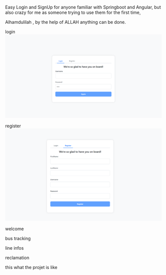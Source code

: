 Easy Login and SignUp for anyone familiar with Springboot and Angular,
but also crazy for me as someone trying to use them for the first time,

Alhamdulilah , by the help of ALLAH anything can be done.

login
![image](pics/login.png)

register
![image](pics/register.png)

welcome 

bus tracking

line infos

reclamation


this what the projet is like
